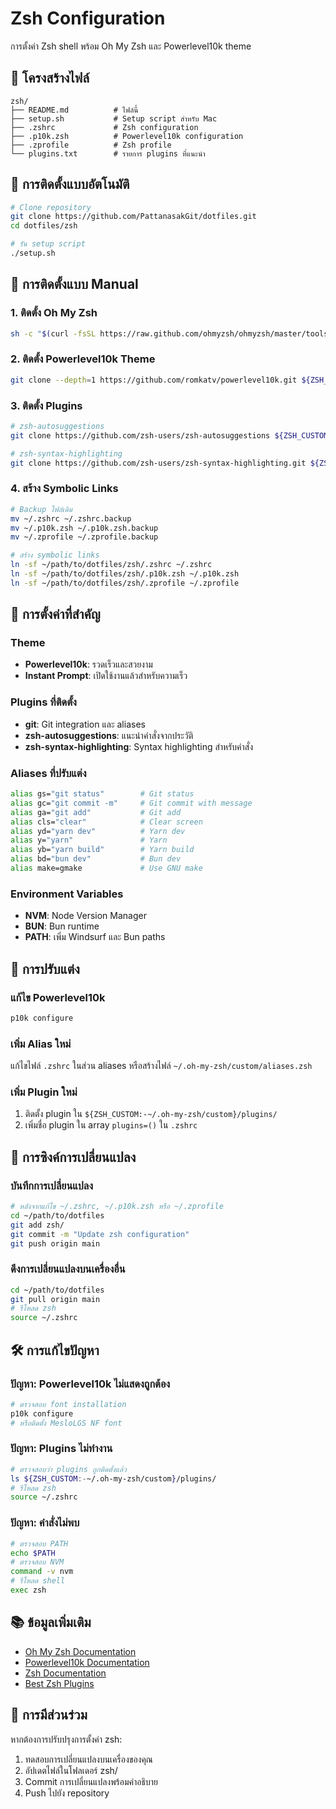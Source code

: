 # Zsh Configuration

การตั้งค่า Zsh shell พร้อม Oh My Zsh และ Powerlevel10k theme

## 📁 โครงสร้างไฟล์

```
zsh/
├── README.md          # ไฟล์นี้
├── setup.sh           # Setup script สำหรับ Mac
├── .zshrc             # Zsh configuration
├── .p10k.zsh          # Powerlevel10k configuration
├── .zprofile          # Zsh profile
└── plugins.txt        # รายการ plugins ที่แนะนำ
```

## 🚀 การติดตั้งแบบอัตโนมัติ

```bash
# Clone repository
git clone https://github.com/PattanasakGit/dotfiles.git
cd dotfiles/zsh

# รัน setup script
./setup.sh
```

## 🔧 การติดตั้งแบบ Manual

### 1. ติดตั้ง Oh My Zsh
```bash
sh -c "$(curl -fsSL https://raw.github.com/ohmyzsh/ohmyzsh/master/tools/install.sh)"
```

### 2. ติดตั้ง Powerlevel10k Theme
```bash
git clone --depth=1 https://github.com/romkatv/powerlevel10k.git ${ZSH_CUSTOM:-$HOME/.oh-my-zsh/custom}/themes/powerlevel10k
```

### 3. ติดตั้ง Plugins
```bash
# zsh-autosuggestions
git clone https://github.com/zsh-users/zsh-autosuggestions ${ZSH_CUSTOM:-~/.oh-my-zsh/custom}/plugins/zsh-autosuggestions

# zsh-syntax-highlighting
git clone https://github.com/zsh-users/zsh-syntax-highlighting.git ${ZSH_CUSTOM:-~/.oh-my-zsh/custom}/plugins/zsh-syntax-highlighting
```

### 4. สร้าง Symbolic Links
```bash
# Backup ไฟล์เดิม
mv ~/.zshrc ~/.zshrc.backup
mv ~/.p10k.zsh ~/.p10k.zsh.backup
mv ~/.zprofile ~/.zprofile.backup

# สร้าง symbolic links
ln -sf ~/path/to/dotfiles/zsh/.zshrc ~/.zshrc
ln -sf ~/path/to/dotfiles/zsh/.p10k.zsh ~/.p10k.zsh
ln -sf ~/path/to/dotfiles/zsh/.zprofile ~/.zprofile
```

## 🔧 การตั้งค่าที่สำคัญ

### Theme
- **Powerlevel10k**: รวดเร็วและสวยงาม
- **Instant Prompt**: เปิดใช้งานแล้วสำหรับความเร็ว

### Plugins ที่ติดตั้ง
- **git**: Git integration และ aliases
- **zsh-autosuggestions**: แนะนำคำสั่งจากประวัติ
- **zsh-syntax-highlighting**: Syntax highlighting สำหรับคำสั่ง

### Aliases ที่ปรับแต่ง
```bash
alias gs="git status"        # Git status
alias gc="git commit -m"     # Git commit with message
alias ga="git add"           # Git add
alias cls="clear"            # Clear screen
alias yd="yarn dev"          # Yarn dev
alias y="yarn"               # Yarn
alias yb="yarn build"        # Yarn build
alias bd="bun dev"           # Bun dev
alias make=gmake             # Use GNU make
```

### Environment Variables
- **NVM**: Node Version Manager
- **BUN**: Bun runtime
- **PATH**: เพิ่ม Windsurf และ Bun paths

## 📝 การปรับแต่ง

### แก้ไข Powerlevel10k
```bash
p10k configure
```

### เพิ่ม Alias ใหม่
แก้ไขไฟล์ `.zshrc` ในส่วน aliases หรือสร้างไฟล์ `~/.oh-my-zsh/custom/aliases.zsh`

### เพิ่ม Plugin ใหม่
1. ติดตั้ง plugin ใน `${ZSH_CUSTOM:-~/.oh-my-zsh/custom}/plugins/`
2. เพิ่มชื่อ plugin ใน array `plugins=()` ใน `.zshrc`

## 🔄 การซิงค์การเปลี่ยนแปลง

### บันทึกการเปลี่ยนแปลง
```bash
# หลังจากแก้ไข ~/.zshrc, ~/.p10k.zsh หรือ ~/.zprofile
cd ~/path/to/dotfiles
git add zsh/
git commit -m "Update zsh configuration"
git push origin main
```

### ดึงการเปลี่ยนแปลงบนเครื่องอื่น
```bash
cd ~/path/to/dotfiles
git pull origin main
# รีโหลด zsh
source ~/.zshrc
```

## 🛠️ การแก้ไขปัญหา

### ปัญหา: Powerlevel10k ไม่แสดงถูกต้อง
```bash
# ตรวจสอบ font installation
p10k configure
# หรือติดตั้ง MesloLGS NF font
```

### ปัญหา: Plugins ไม่ทำงาน
```bash
# ตรวจสอบว่า plugins ถูกติดตั้งแล้ว
ls ${ZSH_CUSTOM:-~/.oh-my-zsh/custom}/plugins/
# รีโหลด zsh
source ~/.zshrc
```

### ปัญหา: คำสั่งไม่พบ
```bash
# ตรวจสอบ PATH
echo $PATH
# ตรวจสอบ NVM
command -v nvm
# รีโหลด shell
exec zsh
```

## 📚 ข้อมูลเพิ่มเติม

- [Oh My Zsh Documentation](https://ohmyz.sh/)
- [Powerlevel10k Documentation](https://github.com/romkatv/powerlevel10k)
- [Zsh Documentation](https://zsh.sourceforge.io/Doc/)
- [Best Zsh Plugins](https://github.com/unixorn/awesome-zsh-plugins)

## 🤝 การมีส่วนร่วม

หากต้องการปรับปรุงการตั้งค่า zsh:
1. ทดสอบการเปลี่ยนแปลงบนเครื่องของคุณ
2. อัปเดตไฟล์ในโฟลเดอร์ zsh/
3. Commit การเปลี่ยนแปลงพร้อมคำอธิบาย
4. Push ไปยัง repository
